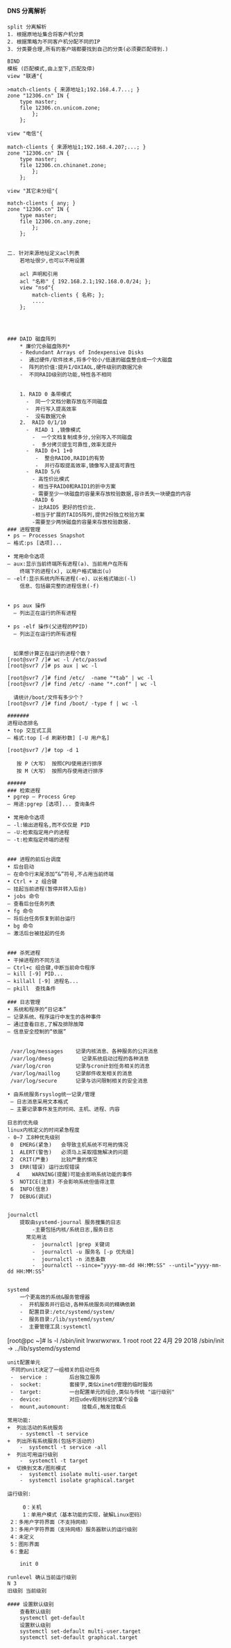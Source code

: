 #### DNS 分离解析
	split 分离解析
	1. 根据原地址集合将客户机分类
	2. 根据策略为不同客户机分配不同的IP
	3. 分类要合理,所有的客户端都要找到自己的分类(必须要匹配得到.)

	BIND
	模板 (匹配模式,由上至下,匹配及停)
	view "联通"{

	>match-clients { 来源地址1;192.168.4.7...; }
	zone "12306.cn" IN {
		type master;
		file 12306.cn.unicom.zone;	
			};
		};

	view "电信"{

	match-clients { 来源地址1;192.168.4.207;...; }
	zone "12306.cn" IN {
		type master;
		file 12306.cn.chinanet.zone;	
			};
		};
	
	view "其它未分组"{

	match-clients { any; }
	zone "12306.cn" IN {
		type master;
		file 12306.cn.any.zone;	
			};
		};


  	二. 针对来源地址定义acl列表
		若地址很少,也可以不用设置
		
		acl 声明和引用
		acl "名称" { 192.168.2.1;192.168.0.0/24; };
		view "nsd"{
			match-clients { 名称; };
			....	
		};




	### DAID 磁盘阵列
		* 廉价冗余磁盘陈列*
		- Redundant Arrays of Indexpensive Disks
		-  通过硬件/软件技术,将多个较小/低速的磁盘整合成一个大磁盘
		-  阵列的价值:提升I/OXIAOL,硬件级别的数据冗余
		-  不同RAID级别的功能,特性各不相同
			

		1. RAID 0 条带模式
		  -  同一个文档分散存放在不同磁盘
		  -  并行写入提高效率
		  -  没有数据冗余
		2.  RAID 0/1/10
		  -  RIAD 1 ,镜像模式
		   	-  一个文档复制成多分,分别写入不同磁盘
			-  多分拷贝提生可靠性,效率无提升
		  -  RAID 0+1 1+0
		     -  整合RAID0,RAID1的有势
		     -  并行存取提高效率,镜像写入提高可靠性
		  -  RAID 5/6
			- 高性价比模式
			- 相当于RAID0和RAID1的折中方案
			- 需要至少一块磁盘的容量来存放校验数据,容许丢失一块硬盘的内容
		  	-RAID 6
			- 比RAID5 更好的性价比.
			-相当于扩展的TAID5阵列,提供2份独立校验方案
			-需要至少两快磁盘的容量来存放校验数据.	
	### 进程管理
	• ps — Processes Snapshot
	– 格式:ps [选项]...

	• 常用命令选项
	– aux:显示当前终端所有进程(a)、当前用户在所有
	    终端下的进程(x), 以用户格式输出(u)
	– -elf:显示系统内所有进程(-e)、以长格式输出(-l)
	    信息、包括最完整的进程信息(-f)


	• ps aux 操作
	  – 列出正在运行的所有进程

	• ps -elf 操作(父进程的PPID)
	  – 列出正在运行的所有进程


	  如果想计算正在运行的进程个数？
	[root@svr7 /]# wc -l /etc/passwd
	[root@svr7 /]# ps aux | wc -l

	[root@svr7 /]# find /etc/  -name "*tab" | wc -l
	[root@svr7 /]# find /etc/ -name "*.conf" | wc -l

	  请统计/boot/文件有多少个？
	[root@svr7 /]# find /boot/ -type f | wc -l

	#######
	进程动态排名
	• top 交互式工具
	– 格式:top [-d 刷新秒数] [-U 用户名]

	[root@svr7 /]# top -d 1

	   按 P（大写） 按照CPU使用进行排序
	   按 M（大写） 按照内存使用进行排序

	######
	### 检索进程
	• pgrep — Process Grep
	– 用途:pgrep [选项]... 查询条件

	• 常用命令选项
	– -l:输出进程名,而不仅仅是 PID
	– -U:检索指定用户的进程
	– -t:检索指定终端的进程


	### 进程的前后台调度
	• 后台启动
	– 在命令行末尾添加“&”符号,不占用当前终端
	• Ctrl + z 组合键
	– 挂起当前进程(暂停并转入后台)
	• jobs 命令
	– 查看后台任务列表
	• fg 命令
	– 将后台任务恢复到前台运行
	• bg 命令
	– 激活后台被挂起的任务


	### 杀死进程
	• 干掉进程的不同方法
	– Ctrl+c 组合键,中断当前命令程序
	– kill [-9] PID... 
	– killall [-9] 进程名...
	– pkill  查找条件   

	### 日志管理
	• 系统和程序的“日记本”
	– 记录系统、程序运行中发生的各种事件
	– 通过查看日志,了解及排除故障
	– 信息安全控制的“依据”


	 /var/log/messages    记录内核消息、各种服务的公共消息
	 /var/log/dmesg 	    记录系统启动过程的各种消息
	 /var/log/cron        记录与cron计划任务相关的消息
	 /var/log/maillog     记录邮件收发相关的消息
	 /var/log/secure      记录与访问限制相关的安全消息

	• 由系统服务rsyslog统一记录/管理
	 – 日志消息采用文本格式
	 – 主要记录事件发生的时间、主机、进程、内容

	日志的优先级
	linux内核定义的时间紧急程度
	- 0~7 工8种优先级别
	 0	EMERG(紧急)	会导致主机系统不可用的情况
	 1	ALERT(警告)	必须马上采取措施解决的问题
	 2	CRIT(严重)	比较严重的情况
	 3	ERR(错误)	运行出现错误
       4	WARNING(提醒)可能会影响系统功能的事件
	 5	NOTICE(注意) 不会影响系统但值得注意
	 6	INFO(信息)	
	 7	DEBUG(调试)


	journalctl
		提取由systemd-journal 服务搜集的日志
			-主要包括内核/系统日志,服务日志
		  常见用法
			-  journalctl |grep 关键词
			-  journalctl -u 服务名 [-p 优先级]
			-  journalctl -n 消息条数
			-  journalctl --since="yyyy-mm-dd HH:MM:SS" --until="yyyy-mm-dd HH:MM:SS"
	

	systemd
		一个更高效的系统&服务管理器
		-  开机服务并行启动,各种系统服务间的精确依赖
		-  配置目录:/etc/systemd/system/
		-  服务目录:/lib/systemd/system/
		-  主要管理工具:systemctl

[root@pc ~]# ls -l /sbin/init
lrwxrwxrwx. 1 root root 22 4月  29 2018 /sbin/init -> ../lib/systemd/systemd

	unit配置单元
	 不同的unit决定了一组相关的启动任务
	 -  service : 		后台独立服务
	 -  socket:			套接字,类似xinetd管理的临时服务
	 -  target:			一台配置单元的组合,类似与传统 "运行级别"
	 -  device:			对应udev规则标记的某个设备
	 -  mount,automount:	挂载点,触发挂载点
	
	常用功能:
	+  列出活动的系统服务
		- systemctl -t service
	+  列出所有系统服务(包括不活动的)
		-  systemctl -t service -all
	+  列出可用运行级别
		-  systemctl -t target
	+  切换到文本/图形模式
		-  systemctl isolate multi-user.target
		-  systemctl isolate graphical.target
	
	运行级别:
		  
         0：关机   
         1：单用户模式（基本功能的实现，破解Linux密码）  
	 2：多用户字符界面（不支持网络）  
	 3：多用户字符界面（支持网络）服务器默认的运行级别  
	 4：未定义
	 5：图形界面  
	 6：重起   

		init 0

	runlevel 确认当前运行级别
	N 3
	旧级别 当前级别
	
	#### 设置默认级别
		查看默认级别
		systemctl get-default
		设置默认级别
		systemctl set-default multi-user.target
		systemctl set-default graphical.target

